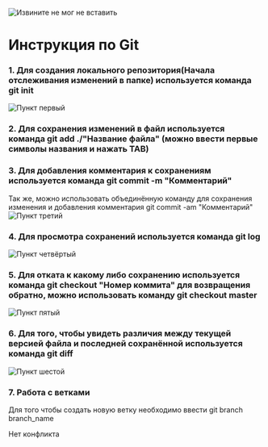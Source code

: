 ![Извините не мог не вставить](Rm.jpg)
# Инструкция по Git
 ### 1. Для создания локального репозитория(Начала отслеживания изменений в папке) используется команда git init
 ![Пункт первый](punkt_1.png)
 ### 2. Для сохранения изменений в файл используется команда git add ./"Название файла" (можно ввести первые символы названия и нажать TAB)
 ### 3. Для добавления комментария к сохранениям используется команда git commit -m "Комментарий"
 Так же, можно использовать объединённую команду для сохранения изменения и добавления комментария git commit -am "Комментарий"
 ![Пункт третий](punkt_3.png)
### 4. Для просмотра сохранений используется команда git log
 ![Пункт четвёртый](punkt_4.png)
### 5. Для отката к какому либо сохранению используется команда git checkout "Номер коммита" для возвращения обратно, можно использовать команду git checkout master
 ![Пункт пятый](punkt_5.png)
 ### 6. Для того, чтобы увидеть различия между текущей версией файла и последней сохранённой используется команда git diff
 ![Пункт шестой](punkt_6.png)
 ### 7. Работа с ветками
 Для того чтобы создать новую ветку необходимо ввести git branch branch_name

 Нет конфликта